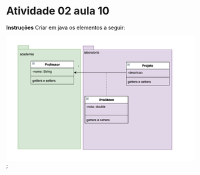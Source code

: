 # Atividade 02 aula 10

**Instruções**
Criar em java os elementos a seguir:

![](../images/aula10-atv02.png);
